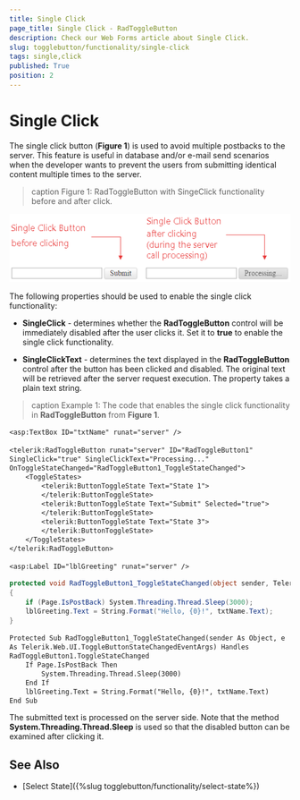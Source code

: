 ```yaml
---
title: Single Click
page_title: Single Click - RadToggleButton
description: Check our Web Forms article about Single Click.
slug: togglebutton/functionality/single-click
tags: single,click
published: True
position: 2
---
```


# Single Click

The single click button (**Figure 1**) is used to avoid multiple postbacks to the server. This feature is useful in database and/or e-mail send scenarios when the developer wants to prevent the users from submitting identical content multiple times to the server.

>caption Figure 1: RadToggleButton with SingeClick functionality before and after click.

![button-single-click](images/button-single-click.png)

The following properties should be used to enable the single click functionality:

* **SingleClick** - determines whether the **RadToggleButton** control will be immediately disabled after the user clicks it. Set it to **true** to enable the single click functionality.

* **SingleClickText** - determines the text displayed in the **RadToggleButton** control after the button has been clicked and disabled. The original text will be retrieved after the server request execution. The property takes a plain text string.

>caption Example 1: The code that enables the single click functionality in **RadToggleButton** from **Figure 1**.

````ASP.NET
<asp:TextBox ID="txtName" runat="server" />

<telerik:RadToggleButton runat="server" ID="RadToggleButton1" SingleClick="true" SingleClickText="Processing..." OnToggleStateChanged="RadToggleButton1_ToggleStateChanged">
	<ToggleStates>
		<telerik:ButtonToggleState Text="State 1">
		</telerik:ButtonToggleState>
		<telerik:ButtonToggleState Text="Submit" Selected="true">
		</telerik:ButtonToggleState>
		<telerik:ButtonToggleState Text="State 3">
		</telerik:ButtonToggleState>
	</ToggleStates>
</telerik:RadToggleButton>

<asp:Label ID="lblGreeting" runat="server" />
````

````C#
protected void RadToggleButton1_ToggleStateChanged(object sender, Telerik.Web.UI.ToggleButtonStateChangedEventArgs e)
{
	if (Page.IsPostBack) System.Threading.Thread.Sleep(3000);
	lblGreeting.Text = String.Format("Hello, {0}!", txtName.Text);
}
````
````VB
Protected Sub RadToggleButton1_ToggleStateChanged(sender As Object, e As Telerik.Web.UI.ToggleButtonStateChangedEventArgs) Handles RadToggleButton1.ToggleStateChanged
	If Page.IsPostBack Then
		System.Threading.Thread.Sleep(3000)
	End If
	lblGreeting.Text = String.Format("Hello, {0}!", txtName.Text)
End Sub
````

The submitted text is processed on the server side. Note that the method **System.Threading.Thread.Sleep** is used so that the disabled button can be examined after clicking it.

## See Also

 * [Select State]({%slug togglebutton/functionality/select-state%})
